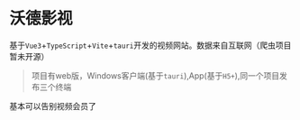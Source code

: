 # 沃德影视

基于`Vue3`+`TypeScript`+`Vite`+`tauri`开发的视频网站。数据来自互联网（爬虫项目暂未开源）
> 项目有web版，Windows客户端(基于`tauri`),App(基于`H5+`),同一个项目发布三个终端

基本可以告别视频会员了
